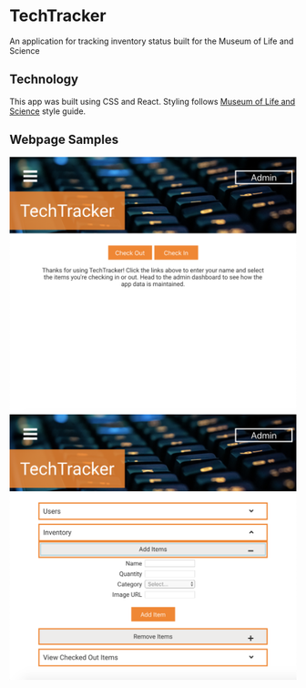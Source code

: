 # TechTracker
An application for tracking inventory status built for the Museum of Life and Science

## Technology
This app was built using CSS and React. Styling follows [Museum of Life and Science](https://lifeandscience.org) style guide.

## Webpage Samples

<img src="public/ScreenShot1.png" width="640"/>
<img src="public/ScreenShot2.png" width="640"/>
